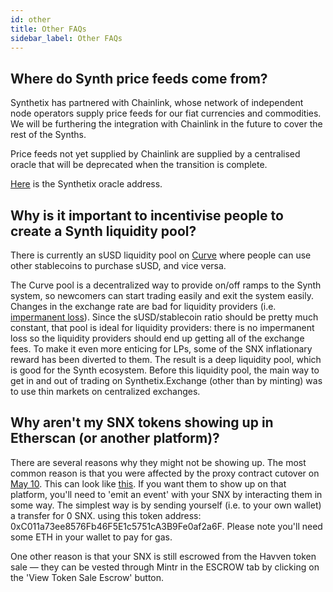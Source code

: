 ```yaml
---
id: other
title: Other FAQs
sidebar_label: Other FAQs
---
```


## Where do Synth price feeds come from? 

Synthetix has partnered with Chainlink, whose network of independent node operators supply price feeds for our fiat currencies and commodities. 
We will be furthering the integration with Chainlink in the future to cover the rest of the Synths. 

Price feeds not yet supplied by Chainlink are supplied by a centralised oracle that will be deprecated when the transition is complete. 

[Here](https://etherscan.io/address/0xac1ed4fabbd5204e02950d68b6fc8c446ac95362) is the Synthetix oracle address. 

## Why is it important to incentivise people to create a Synth liquidity pool? 

There is currently an sUSD liquidity pool on [Curve](https://beta.curve.fi/) where people can use other stablecoins to purchase sUSD, and vice versa. 

The Curve pool is a decentralized way to provide on/off ramps to the Synth system, so newcomers can start trading easily and exit the system easily. Changes in the exchange rate are bad for liquidity providers (i.e. [impermanent loss](https://tokentuesdays.substack.com/p/eliminating-impermanent-loss)). 
Since the sUSD/stablecoin ratio should be pretty much constant, that pool is ideal for liquidity providers: there is no impermanent loss so the liquidity providers should end up getting all of the exchange fees. To make it even more enticing for LPs, some of the SNX inflationary reward has been diverted to them. The result is a deep liquidity pool, which is good for the Synth ecosystem. 
Before this liquidity pool, the main way to get in and out of trading on Synthetix.Exchange (other than by minting) was to use thin markets on centralized exchanges.

## Why aren't my SNX tokens showing up in Etherscan (or another platform)?

There are several reasons why they might not be showing up. The most common reason is that you were affected by the proxy contract cutover on [May 10](https://blog.synthetix.io/proxy-contract-cutover-on-may-10/). This can look like [this](https://ibb.co/0DWzZQN). 
If you want them to show up on that platform, you'll need to 'emit an event' with your SNX by interacting them in some way. The simplest way is by sending yourself (i.e. to your own wallet) a transfer for 0 SNX. using this token address: 0xC011a73ee8576Fb46F5E1c5751cA3B9Fe0af2a6F. Please note you'll need some ETH in your wallet to pay for gas. 

One other reason is that your SNX is still escrowed from the Havven token sale — they can be vested through Mintr in the ESCROW tab by clicking on the 'View Token Sale Escrow' button.
